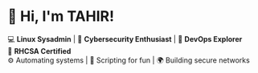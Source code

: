# 👋 Hi, I'm TAHIR!

💻 **Linux Sysadmin** | 🔐 **Cybersecurity Enthusiast** | 🚀 **DevOps Explorer**  
📜 **RHCSA Certified** <img src="https://upload.wikimedia.org/wikipedia/commons/d/d8/Red_Hat_logo.svg" width="25" height="15" >  
⚙️ Automating systems | 🔧 Scripting for fun | 🌍 Building secure networks
